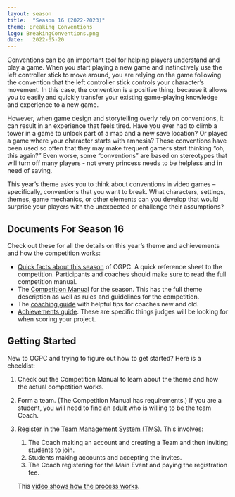 ```yaml
---
layout: season
title:  "Season 16 (2022-2023)"
theme: Breaking Conventions
logo: BreakingConventions.png
date:   2022-05-20
---
```


Conventions can be an important tool for helping players understand and play a game. When you start playing a new game and instinctively use the left controller stick to move around, you are relying on the game following the convention that the left controller stick controls your character’s movement. In this case, the convention is a positive thing, because it allows you to easily and quickly transfer your existing game-playing knowledge and experience to a new game. 

However, when game design and storytelling overly rely on conventions, it can result in an experience that feels tired. Have you ever had to climb a tower in a game to unlock part of a map and a new save location? Or played a game where your character starts with amnesia? These conventions have been used so often that they may make frequent gamers start thinking “oh, this again?” Even worse, some “conventions” are based on stereotypes that will turn off many players - not every princess needs to be helpless and in need of saving. 

This year’s theme asks you to think about conventions in video games – specifically, conventions that you want to break. What characters, settings, themes, game mechanics, or other elements can you develop that would surprise your players with the unexpected or challenge their assumptions?

## Documents For Season 16

Check out these for all the details on this year’s theme and achievements and how the competition works:

* [Quick facts about this season](../assets/files/seasons/16/OGPC-16-Quick-Facts.pdf) of OGPC.
  A quick reference sheet to the competition. Participants and coaches should make
  sure to read the full competition manual.
* The [Competition Manual](../assets/files/seasons/16/Competition-Manual-2023.pdf) for the season.
  This has the full theme description as well as rules and guidelines for the competition.
* The [coaching guide](../assets/files/seasons/16/Coaching-Guide-2023.pdf) with helpful tips for
  coaches new and old.
* [Achievements guide](../assets/files/seasons/16/2023-Achievement-Guide.pdf). These
  are specific things judges will be looking for when scoring your project.

## Getting Started

New to OGPC and trying to figure out how to get started? Here is a checklist:

1. Check out the Competition Manual to learn about the theme and how the actual competition works.
2. Form a team. (The Competition Manual has requirements.) If you are a student, you will need to find
   an adult who is willing to be the team Coach.
3. Register in the [Team Management System (TMS)](https://tms.ogpc.info/). This involves:
   1. The Coach making an account and creating a Team and then inviting students to join.
   2. Students making accounts and accepting the invites.
   3. The Coach registering for the Main Event and paying the registration fee.
   
   This [video shows how the process works](https://www.youtube.com/watch?v=Tyxamu7pK6M).
   
